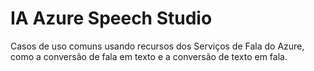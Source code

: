 # IA Azure Speech Studio
Casos de uso comuns usando recursos dos Serviços de Fala do Azure, como a conversão de fala em texto e a conversão de texto em fala.

